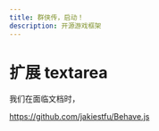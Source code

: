 ```yaml
---
title: 群侠传，启动！
description: 开源游戏框架
---
```

# 扩展 textarea

我们在面临文档时，

https://github.com/jakiestfu/Behave.js